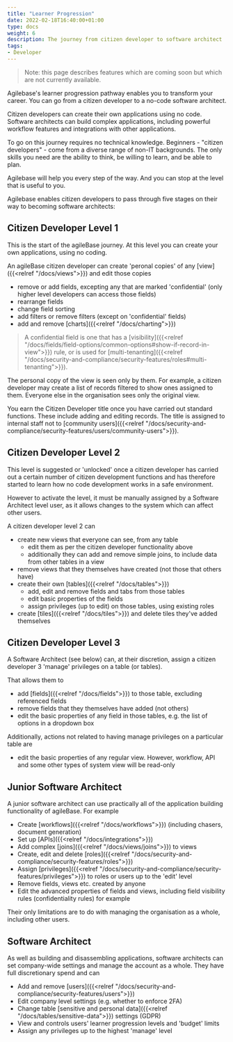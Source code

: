 ```yaml
---
title: "Learner Progression"
date: 2022-02-18T16:40:00+01:00
type: docs
weight: 6
description: The journey from citizen developer to software architect
tags:
- Developer
---
```

> Note: this page describes features which are coming soon but which are not currently available.

Agilebase's learner progression pathway enables you to transform your career. You can go from  a citizen developer to a no-code software architect. 
 
Citizen developers can create their own applications using no code. Software architects can build complex applications, including powerful workflow features and integrations with other applications.
 
To go on this journey requires no technical knowledge. Beginners - "citizen developers" - come from a diverse range of non-IT backgrounds. The only skills you need are the ability to think, be willing to learn, and be able to plan.
 
Agilebase will help you every step of the way. And you can stop at the level that is useful to you.
 
Agilebase enables citizen developers to pass through five stages on their way to becoming software architects:

## Citizen Developer Level 1
This is the start of the agileBase journey. At this level you can create your own applications, using no coding. 
 
An agileBase citizen developer can create 'peronal copies' of any [view]({{<relref "/docs/views">}}) and edit those copies
* remove or add fields, excepting any that are marked 'confidential' (only higher level developers can access those fields)
* rearrange fields
* change field sorting
* add filters or remove filters (except on 'confidential' fields)
* add and remove [charts]({{<relref "/docs/charting">}})

> A confidential field is one that has a [visibility]({{<relref "/docs/fields/field-options/common-options#show-if-record-in-view">}}) rule, or is used for [multi-tenanting]({{<relref "/docs/security-and-compliance/security-features/roles#multi-tenanting">}}).

The personal copy of the view is seen only by them. For example, a citizen developer may create a list of records filtered to show ones assigned to them. Everyone else in the organisation sees only the original view.

You earn the Citizen Developer title once you have carried out standard functions. These include adding and editing records. The title is assigned to internal staff not to [community users]({{<relref "/docs/security-and-compliance/security-features/users/community-users">}}).

## Citizen Developer Level 2
This level is suggested or 'unlocked' once a citizen developer has carried out a certain number of citizen development functions and has therefore started to learn how no code development works in a safe environment.

However to activate the level, it must be manually assigned by a Software Architect level user, as it allows changes to the system which can affect other users.

A citizen developer level 2 can
* create new views that everyone can see, from any table
	- edit them as per the citizen developer functionality above
	- additionally they can add and remove simple joins, to include data from other tables in a view
* remove views that they themselves have created (not those that others have)
* create their own [tables]({{<relref "/docs/tables">}})
	- add, edit and remove fields and tabs from those tables
	- edit basic properties of the fields
	- assign privileges (up to edit) on those tables, using existing roles
* create [tiles]({{<relref "/docs/tiles">}}) and delete tiles they've added themselves

## Citizen Developer Level 3
A Software Architect (see below) can, at their discretion, assign a citizen developer 3 'manage' privileges on a table (or tables).

That allows them to
* add [fields]({{<relref "/docs/fields">}}) to those table, excluding referenced fields
* remove fields that they themselves have added (not others)
* edit the basic properties of any field in those tables, e.g. the list of options in a dropdown box

Additionally, actions not related to having manage privileges on a particular table are
* edit the basic properties of any regular view. However, workflow, API and some other types of system view will be read-only

## Junior Software Architect
A junior software architect can use practically all of the application building functionality of agileBase. For example
* Create [workflows]({{<relref "/docs/workflows">}}) (including chasers, document generation)
* Set up [APIs]({{<relref "/docs/integrations">}})
* Add complex [joins]({{<relref "/docs/views/joins">}}) to views
* Create, edit and delete [roles]({{<relref "/docs/security-and-compliance/security-features/roles">}})
* Assign [privileges]({{<relref "/docs/security-and-compliance/security-features/privileges">}}) to roles or users up to the 'edit' level
* Remove fields, views etc. created by anyone
* Edit the advanced properties of fields and views, including field visibility rules (confidentiality rules) for example

Their only limitations are to do with managing the organisation as a whole, including other users.

## Software Architect
As well as building and disassembling applications, software architects can set company-wide settings and manage the account as a whole. They have full discretionary spend and can 
* Add and remove [users]({{<relref "/docs/security-and-compliance/security-features/users">}})
* Edit company level settings (e.g. whether to enforce 2FA)
* Change table [sensitive and personal data]({{<relref "/docs/tables/sensitive-data">}}) settings (GDPR)
* View and controls users' learner progression levels and 'budget' limits
* Assign any privileges up to the highest 'manage' level



